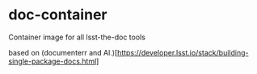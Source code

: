 # doc-container
Container image for all lsst-the-doc tools

based on (documenterr and Al.)[https://developer.lsst.io/stack/building-single-package-docs.html]
